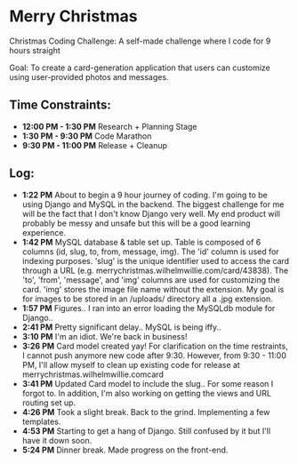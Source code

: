 # Merry Christmas

Christmas Coding Challenge: A self-made challenge where I code for 9 hours straight

Goal: To create a card-generation application that users can customize using user-provided photos and messages.

## Time Constraints:

* **12:00 PM - 1:30 PM** 
  Research + Planning Stage
* **1:30 PM - 9:30 PM** 
  Code Marathon
* **9:30 PM - 11:00 PM** 
  Release + Cleanup

## Log:
* **1:22 PM** About to begin a 9 hour journey of coding. I'm going to be using Django and MySQL in the backend. The biggest challenge for me will be the fact that I don't know Django very well. My end product will probably be messy and unsafe but this will be a good learning experience.
* **1:42 PM** MySQL database & table set up. Table is composed of 6 columns (id, slug, to, from, message, img). The 'id' column is used for indexing purposes. 'slug' is the unique identifier used to access the card through a URL (e.g. merrychristmas.wilhelmwillie.com/card/43838). The 'to', 'from', 'message', and 'img' columns are used for customizing the card. 'img' stores the image file name without the extension. My goal is for images to be stored in an /uploads/ directory all a .jpg extension.
* **1:57 PM** Figures.. I ran into an error loading the MySQLdb module for Django..
* **2:41 PM** Pretty significant delay.. MySQL is being iffy..
* **3:10 PM** I'm an idiot. We're back in business!
* **3:26 PM** Card model created yay! For clarification on the time restraints, I cannot push anymore new code after 9:30. However, from 9:30 - 11:00 PM, I'll allow myself to clean up existing code for release at merrychristmas.wilhelmwillie.comcard
* **3:41 PM** Updated Card model to include the slug.. For some reason I forgot to. In addition, I'm also working on getting the views and URL routing set up.
* **4:26 PM** Took a slight break. Back to the grind. Implementing a few templates.
* **4:53 PM** Starting to get a hang of Django. Still confused by it but I'll have it down soon.
* **5:24 PM** Dinner break. Made progress on the front-end.
